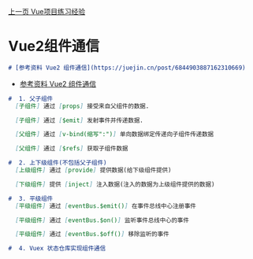 [上一页 Vue项目练习经验](Vue项目练习经验.md)

# Vue2组件通信

``` md
# [参考资料 Vue2 组件通信](https://juejin.cn/post/6844903887162310669)
```
-  [参考资料 Vue2 组件通信](https://juejin.cn/post/6844903887162310669)

``` md
#  1. 父子组件
  [子组件] 通过 [props] 接受来自父组件的数据.

  [子组件] 通过 [$emit] 发射事件并传递数据.

  [父组件] 通过 [v-bind(缩写":")] 单向数据绑定传递向子组件传递数据

  [父组件] 通过 [$refs] 获取子组件数据
```

``` md
#  2. 上下级组件(不包括父子组件)
  [上级组件] 通过 [provide] 提供数据(给下级组件提供)

  [下级组件] 提供 [inject] 注入数据(注入的数据为上级组件提供的数据)
```

``` md
#  3. 平级组件
  [平级组件] 通过 [eventBus.$emit()] 在事件总线中心注册事件

  [平级组件] 通过 [eventBus.$on()] 监听事件总线中心的事件

  [平级组件] 通过 [eventBus.$off()] 移除监听的事件
```
  
``` md
#  4. Vuex 状态仓库实现组件通信
```
